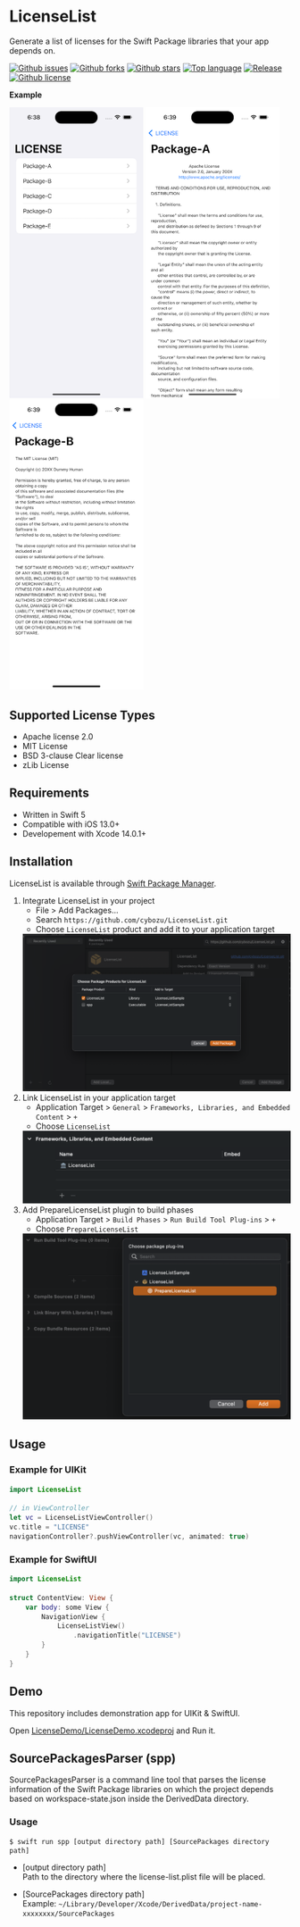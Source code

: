 # LicenseList

Generate a list of licenses for the Swift Package libraries that your app depends on.

[![Github issues](https://img.shields.io/github/issues/cybozu/LicenseList)](https://github.com/cybozu/LicenseList/issues)
[![Github forks](https://img.shields.io/github/forks/cybozu/LicenseList)](https://github.com/cybozu/LicenseList/network/members)
[![Github stars](https://img.shields.io/github/stars/cybozu/LicenseList)](https://github.com/cybozu/LicenseList/stargazers)
[![Top language](https://img.shields.io/github/languages/top/cybozu/LicenseList)](https://github.com/cybozu/LicenseList/)
[![Release](https://img.shields.io/github/v/release/cybozu/LicenseList)]()
[![Github license](https://img.shields.io/github/license/cybozu/LicenseList)](https://github.com/cybozu/LicenseList/)

**Example**

<div>
  <img src="./Screenshots/demo-top.png" width="240px" />
  <img src="./Screenshots/demo-apache.png" width="240px" />
  <img src="./Screenshots/demo-mit.png" width="240px" />
</div>

## Supported License Types

- Apache license 2.0
- MIT License
- BSD 3-clause Clear license
- zLib License

## Requirements

- Written in Swift 5
- Compatible with iOS 13.0+
- Developement with Xcode 14.0.1+

## Installation

LicenseList is available through [Swift Package Manager](https://github.com/apple/swift-package-manager/).

1. Integrate LicenseList in your project
   - File > Add Packages...
   - Search `https://github.com/cybozu/LicenseList.git`
   - Choose `LicenseList` product and add it to your application target  
   <img src="./Screenshots/installation-1.png" width="600px" />
2. Link LicenseList in your application target
   - Application Target > `General` > `Frameworks, Libraries, and Embedded Content` > `+`
   - Choose `LicenseList`  
   <img src="./Screenshots/installation-2.png" width="500px" />
3. Add PrepareLicenseList plugin to build phases
   - Application Target > `Build Phases` > `Run Build Tool Plug-ins` > `+`
   - Choose `PrepareLicenseList`  
   <img src="./Screenshots/installation-3.png" width="500px" />

## Usage

### Example for UIKit

```swift
import LicenseList

// in ViewController
let vc = LicenseListViewController()
vc.title = "LICENSE"
navigationController?.pushViewController(vc, animated: true)
```

### Example for SwiftUI

```swift
import LicenseList

struct ContentView: View {
    var body: some View {
        NavigationView {
            LicenseListView()
                .navigationTitle("LICENSE")
        }
    }
}
```


## Demo

This repository includes demonstration app for UIKit & SwiftUI.

Open [LicenseDemo/LicenseDemo.xcodeproj](/LicenseDemo/LicenseDemo.xcodeproj) and Run it.

## SourcePackagesParser (spp)

SourcePackagesParser is a command line tool that parses the license information of the Swift Package libraries on which the project depends based on workspace-state.json inside the DerivedData directory.

### Usage

```
$ swift run spp [output directory path] [SourcePackages directory path]
```

- [output directory path]  
  Path to the directory where the license-list.plist file will be placed.

- [SourcePackages directory path]  
  Example: `~/Library/Developer/Xcode/DerivedData/project-name-xxxxxxxx/SourcePackages`
